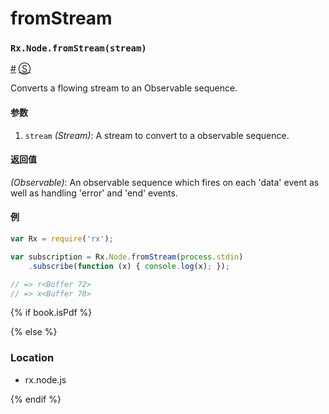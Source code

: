 # fromStream

### <a id="rxnodefromstreamstream"></a>`Rx.Node.fromStream(stream)`
<a href="#rxnodefromstreamstream">#</a> [&#x24C8;](https://github.com/Reactive-Extensions/RxJS/blob/master/rx.node.js#L91-L115 "View in source") 

Converts a flowing stream to an Observable sequence.

#### 参数
1. `stream` *(Stream)*: A stream to convert to a observable sequence.

#### 返回值
*(Observable)*: An observable sequence which fires on each 'data' event as well as handling 'error' and 'end' events.

#### 例
```js
var Rx = require('rx');

var subscription = Rx.Node.fromStream(process.stdin)
    .subscribe(function (x) { console.log(x); });

// => r<Buffer 72>
// => x<Buffer 78>
```

{% if book.isPdf %}



{% else %}

### Location

- rx.node.js

{% endif %}